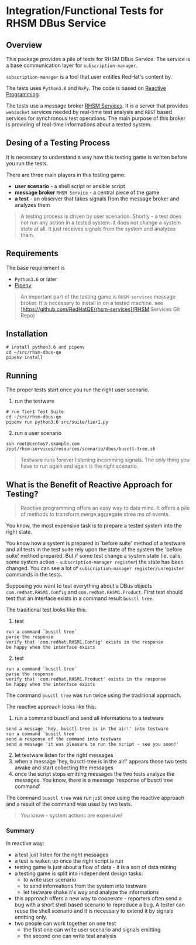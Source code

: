 # Integration/Functional Tests for RHSM DBus Service
## Overview
This package provides a pile of tests for RHSM DBus Service.
The service is a base communication layer for `subscription-manager`. 

`subscription-manager` is a tool that user entitles RedHat's content by.

The tests uses `Python3.6` and `RxPy`. The code is based on [Reactive Programming](http://reactivex.io).

The tests use a message broker [RHSM Services](https://github.com/RedHatQE/rhsm-services). It is a server that provides `websocket` services needed by real-time test analysis
and `REST` based services for synchronous test operations. The main purpose of this broker is providing of real-time informations about a tested system.

## Desing of a Testing Process

It is necessary to understand a way how this testing game is written before you run the tests.

There are three main players in this testing game:
- **user scenario** - a shell script or ansible script
- **message broker** `RHSM Service` - a central piece of the game
- **a test** - an observer that takes signals from the message broker and analyzes them 

> A testing process is driven by user scenarion. Shortly - a test does not run any action in a tested system. 
> It does not change a system state at all. It just receives signals from the system and analyzes them.


   
## Requirements
The base requirement is 
  - `Python3.6` or later
  - [Pipenv](https://github.com/pypa/pipenv)

> An important part of the testing game is `RHSM-services` message broker. 
> It is necessary to install in on a tested machine. see [https://github.com/RedHatQE/rhsm-services](RHSM Services Git Repo)

## Installation

```shell
# install python3.6 and pipenv
cd ~/src/rhsm-dbus-qe
pipenv install
```

## Running

The proper tests start once you run the right user scenario.

1. run the testware

```shell
# run Tier1 Test Suite
cd ~/src/rhsm-dbus-qe
pipenv run python3.6 src/suite/tier1.py
```

2. run a user scenario
```shell
ssh root@centos7.example.com
/opt/rhsm-services/resources/scenario/dbus/busctl-tree.sh
```

> Testware runs forever listening incomming signals. The only thing you have to run again and again is the right scenario.

## What is the Benefit of Reactive Approach for Testing?

> Reactive programming offers an easy way to data mine. It offers a pile of methods to transform,merge,aggregate strea
ms of events.

You know, the most expensive task is to prepare a tested system into the right state.

You know how a system is prepared in 'before suite' method of a testware and all tests in the test suite rely upon the state of the system the 'before suite' method prepared.
But if some test change a system state (ie. calls some system action - `subscription-manager register`) the state has been changed. You can see a lot of `subscription-manager register/unregister` 
commands in the tests.

Supposing you want to test everything about a DBus objects `com.redhat.RHSM1.Config` and `com.redhat.RHSM1.Product`. First test should test that an interface exists in a command result `busctl tree`.

The traditional test looks like this:

1. test

```shell
run a command `busctl tree`
parse the response
verify that 'com.redhat.RHSM1.Config' exists in the response
be happy when the interface exists
```
2. test

```shell
run a command `busctl tree`
parse the response
verify that 'com.redhat.RHSM1.Product' exists in the response
be happy when the interface exists
```

The command `busctl tree` was run twice using the traditional approach.

The reactive approach looks like this:

1. run a command busctl and send all informations to a testware

```shell
send a message 'hey, busctl-tree is in the air!' into testware
run a command `busctl tree`
send a response of the command into testware
send a message 'it was pleasure to run the script - see you soon!'
```

2. let testware listen for the right messages
3. when a message 'hey, busctl-tree is in the air!' appears
   those two tests awake and start collecting the messages
4. once the script stops emitting messages the two tests analyze the messages.
   You know, there is a message 'response of busctl tree command'
   
The command `busctl tree` was run just once using the reactive approach and a result of the command was used by two tests.

> You know - system actions are expensive!

### Summary
In reactive way:
- a test just listen for the right messages
- a test is waken up once the right script is run
- testing game is just about a flow of data - it is a sort of data mining
- a testing game is split into independent design tasks:
   - to write user scenario
   - to send informations from the system into testware
   - let testware shake it's way and analyze the informations
- this approach offers a new way to cooperate - reporters often send a bug 
  with a short shell based scenario to reproduce a bug.
  A tester can reuse the shell scenario and it is necessary to extend it by signals emitting only.
- two people can work together on one test 
   - the first one can write user scenario and signals emitting
   - the second one can write test analysis
